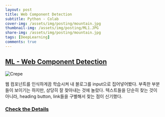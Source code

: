 ```yaml
---
layout: post
title: Web Component Detection
subtitle: Python - Colab
cover-img: /assets/img/posting/mountain.jpg
thumbnail-img: /assets/img/posting/ML1.JPG
share-img: /assets/img/posting/mountain.jpg
tags: [DeepLearning]
comments: true
---
```


## [ML - Web Component Detection](https://github.com/youseop/WebComponent_Detection)

![Crepe](https://user-images.githubusercontent.com/66366941/98974574-695d3d00-2558-11eb-8a23-f6bcef7f4aff.JPG)

웹 컴포넌트를 인식하게끔 학습시켜 내 블로그를 input으로 집어넣어봤다. 부족한 부분들이 보이기는 하지만, 상당히 잘 찾아내는 것에 놀랐다. 텍스트들을 단순히 찾는 것이 아니라, heading button, link들을 구별해서 찾는 점이 신기했다.

### [Check the Details](https://github.com/youseop/WebComponent_Detection)

<br>
